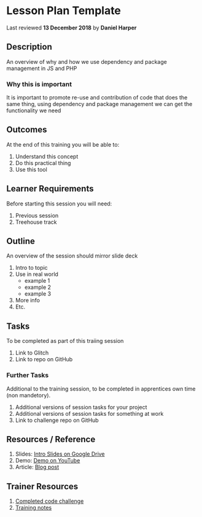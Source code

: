 # Lesson Plan Template
Last reviewed **13 December 2018** by **Daniel Harper**

## Description
An overview of why and how we use dependency and package management in JS and PHP

### Why this is important
It is important to promote re-use and contribution of code that does the same thing, using dependency and package management we can get the functionality we need

## Outcomes
At the end of this training you will be able to:
  1. Understand this concept
  1. Do this practical thing
  1. Use this tool

## Learner Requirements
Before starting this session you will need:
  1. Previous session
  1. Treehouse track

## Outline
An overview of the session should mirror slide deck
  1. Intro to topic
  1. Use in real world
      - example 1
      - example 2
      - example 3
  1. More info
  1. Etc.

## Tasks
To be completed as part of this traiing session
  1. Link to Glitch 
  1. Link to repo on GitHub

### Further Tasks
Additional to the training session, to be completed in apprentices own time (non mandetory).
  1. Additional versions of session tasks for your project
  1. Additional versions of session tasks for something at work
  1. Link to challenge repo on GitHub

## Resources / Reference

  1. Slides: [Intro Slides on Google Drive](#)
  1. Demo: [Demo on YouTube](#)
  1. Article: [Blog post](#)
  
## Trainer Resources

  1. [Completed code challenge](#)
  1. [Training notes](#)
  

